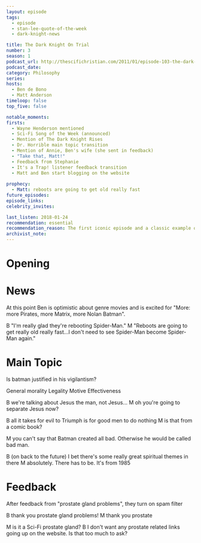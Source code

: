 ```yaml
---
layout: episode
tags:
  - episode
  - stan-lee-quote-of-the-week
  - dark-knight-news 

title: The Dark Knight On Trial
number: 3
season: 1
podcast_url: http://thescifichristian.com/2011/01/episode-103-the-dark-knight-on-trial/
podcast_date: 
category: Philosophy
series: 
hosts:
  - Ben de Bono
  - Matt Anderson
timeloop: false
top_five: false

notable_moments:
firsts:
  - Wayne Henderson mentioned
  - Sci-Fi Song of the Week (announced)
  - Mention of The Dark Knight Rises
  - Dr. Horrible main topic transition
  - Mention of Annie, Ben's wife (she sent in feedback)
  - "Take that, Matt!"
  - Feedback from Stephanie
  - It's a Trap! listener feedback transition
  - Matt and Ben start blogging on the website
 
prophecy: 
  - Matt: reboots are going to get old really fast
future_episodes: 
episode_links: 
celebrity_invites: 

last_listen: 2018-01-24
recommendation: essential
recommendation_reason: The first iconic episode and a classic example of the intersection between pop culture and Christianity that the SFC does so well.
archivist_note:
---
```

# Opening


# News
At this point Ben is optimistic about genre movies and is excited for "More: more Pirates, more Matrix, more Nolan Batman".

B "I'm really glad they're rebooting Spider-Man."
M "Reboots are going to get really old really fast...I don't need to see Spider-Man become Spider-Man again."



# Main Topic
Is batman justified in his vigilantism?

General morality
Legality
Motive
Effectiveness

B we're talking about Jesus the man, not Jesus...
M oh you're going to separate Jesus now?

B all it takes for evil to Triumph is for good men to do nothing
M is that from a comic book?

M you can't say that Batman created all bad. Otherwise he would be called bad man.

B (on back to the future) I bet there's some really great spiritual themes in there
M absolutely. There has to be. It's from 1985



# Feedback
After feedback from "prostate gland problems", they turn on spam filter

B thank you prostate gland problems!
M thank you prostate

M is it a Sci-Fi prostate gland?
B I don't want any prostate related links going up on the website. Is that too much to ask?

